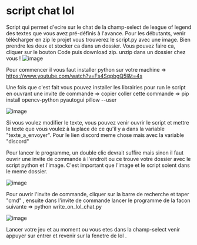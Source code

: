 # script chat lol
Script qui permet d'ecire sur le chat de la champ-select de league of legend des textes que vous avez pré-définis à l'avance.
Pour les débutants, venir télécharger en zip le projet vous trouverez le script.py avec une image. Bien prendre les deux et stocker ca dans un dossier. 
Vous pouvez faire ca, cliquer sur le bouton Code puis download zip. unzip dans un dossier chez vous ! 
![image](https://github.com/scienceMat/script_chat_lol/assets/148953555/de5090c3-ba1a-4181-9970-d3c3ae34e9a8)



Pour commencer il vous faut installer python sur votre machine => https://www.youtube.com/watch?v=Fs4SqpbgQ5I&t=4s

Une fois que c'est fait vous pouvez installer les librairies pour run le script en ouvrant une invite de commande => copier coller cette commande => pip install opencv-python pyautogui pillow --user


![image](https://github.com/scienceMat/script_chat_lol/assets/148953555/49e04f7a-df37-43ae-803a-0d46350ca729)


Si vous voulez modifier le texte, vous pouvez venir ouvrir le script et mettre le texte que vous voulez à la place de ce qu'il y a dans la variable "texte_a_envoyer".
Pour le lien discord meme chose mais avec la variable "discord"

Pour lancer le programme, un double clic devrait suffire mais sinon il faut ouvrir une invite de commande à l'endroit ou ce trouve votre dossier avec le script python et l'image. 
C'est important que l'image et le script soient dans le meme dossier. 

![image](https://github.com/scienceMat/script_chat_lol/assets/148953555/c1916c2a-0cdd-43a4-9d13-56bf7ff5b312)

Pour ouvrir l'invite de commande, cliquer sur la barre de recherche et taper "cmd" , ensuite dans l'invite de commande lancer le programme de la facon suivante => python write_on_lol_chat.py

![image](https://github.com/scienceMat/script_chat_lol/assets/148953555/bf271d58-594f-4d0a-b8d1-378c54fe2e7c)

Lancer votre jeu et au moment ou vous etes dans la champ-select venir appuyer sur entrer et revenir sur la fenetre de lol .  
